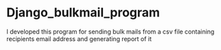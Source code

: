 # Django_bulkmail_program
I developed this program for sending bulk mails from a csv file containing recipients email address and generating report of it
